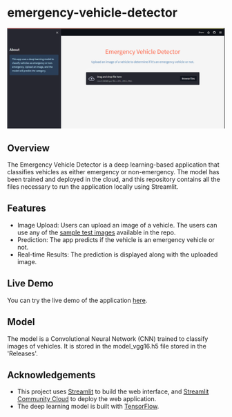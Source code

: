 # emergency-vehicle-detector

![Emergency Vehicle Detector](https://github.com/j-poddar/emergency-vehicle-detector/blob/main/images/emergency_vehicle_detector_home_page.PNG)



## Overview

The Emergency Vehicle Detector is a deep learning-based application that classifies vehicles as either emergency or non-emergency. The model has been trained and deployed in the cloud, and this repository contains all the files necessary to run the application locally using Streamlit.


## Features

- Image Upload: Users can upload an image of a vehicle. The users can use any of the [sample test images](https://github.com/j-poddar/emergency-vehicle-detector/tree/main/images/sample_test_images) available in the repo.
- Prediction: The app predicts if the vehicle is an emergency vehicle or not.
- Real-time Results: The prediction is displayed along with the uploaded image.

## Live Demo

You can try the live demo of the application [here](https://emergency-vehicle-detector.streamlit.app).


## Model

The model is a Convolutional Neural Network (CNN) trained to classify images of vehicles. It is stored in the model_vgg16.h5 file stored in the 'Releases'.

## Acknowledgements

- This project uses [Streamlit](https://streamlit.io) to build the web interface, and [Streamlit Community Cloud](https://streamlit.io/cloud) to deploy the web application.
- The deep learning model is built with [TensorFlow](https://www.tensorflow.org).
